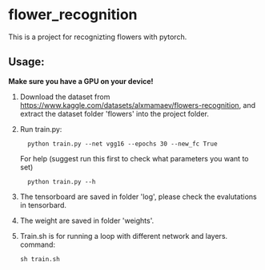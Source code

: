 # flower_recognition

This is a project for recognizting flowers with pytorch.

## Usage: 
__Make sure you have a GPU on your device!__
1.  Download the dataset from https://www.kaggle.com/datasets/alxmamaev/flowers-recognition, and extract the dataset folder 'flowers' into the project folder. 

2.  Run train.py:
    ```
      python train.py --net vgg16 --epochs 30 --new_fc True 
    ```
    For help (suggest run this first to check what parameters you want to set) 
    ```
      python train.py --h 
    ```
3.  The tensorboard are saved in folder 'log', please check the evalutations in tensorbard.

4.  The weight are saved in folder 'weights'. 

5.  Train.sh is for running a loop with different network and layers. 
    command:  
    ```
    sh train.sh
    ```
